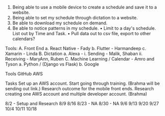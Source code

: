1.	Being able to use a mobile device to create a schedule and save it to a website.
2.	Being able to set my schedule through dictation to a website.
3.	Be able to download my schedule on demand.
4.	Be able to notice patterns in my schedule.
•	Limit to a day's schedule.  List out by Time and Task.
•	Pull data out to csv file, export to other calendars?
 
Tools:
  A.	Front End
    a.	React Native - Fady
    b.	Flutter - Harmandeep
    c.	Xamarin - Linda
  B.	Dictation
    a.	Alexa -
      i.	Sending - Malik, Shaban
      ii.	Receiving - MaryAnn, Ruben
  C.	Machine Learning / Calendar - Amro and Tyson
    a.	Python / (Django vs Flask)
    b.	Google

Tools
  GitHub
  AWS
 
Tasks 
  Set up an AWS account.
  Start going through training. (Brahma will be sending out link.)
  Research outcome for the mobile front ends.
  Research creating one AWS account and multiple developer account. (Brahma)
 
8/2 - Setup and Research
8/9
8/16
8/23 - NA
8/30 - NA
9/6
9/13
9/20
9/27
10/4
10/11
10/18
